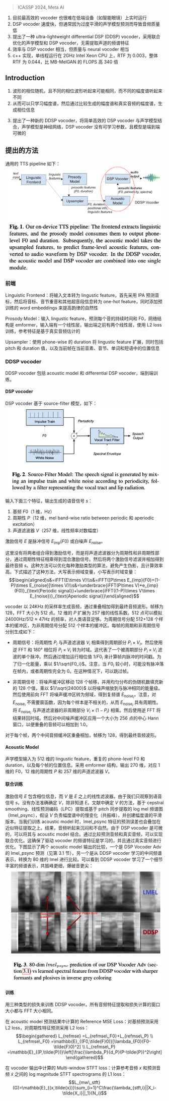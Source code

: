 > ICASSP 2024, Meta AI
<!-- 翻译&理解 -->
<!-- Neural vocoders model the raw audio waveform and synthesize high- quality audio, but even the highly efficient ones, like MB-MelGAN and LPCNet, fail to run real-time on a low-end device like a smart- glass. A pure digital signal processing (DSP) based vocoder can be implemented via lightweight fast Fourier transforms (FFT), and therefore, is a magnitude faster than any neural vocoder. A DSP vocoder often gets a lower audio quality due to consuming over- smoothed acoustic model predictions of approximate representations for the vocal tract. In this paper, we propose an ultra-lightweight dif- ferential DSP (DDSP) vocoder that uses a jointly optimized acoustic model with a DSP vocoder, and learns without an extracted spec- tral feature for the vocal tract. The model achieves audio quality comparable to neural vocoders with a high average MOS of 4.36 while being efficient as a DSP vocoder. Our C++ implementation, without any hardware-specific optimization, is at 15 MFLOPS, sur- passes MB-MelGAN by 340 times in terms of FLOPS, and achieves a vocoder-only RTF of 0.003 and overall RTF of 0.044 while running single-threaded on a 2GHz Intel Xeon CPU. -->
1. 目前最高效的 vocoder 也很难在低端设备（如智能眼镜）上实时运行
2. DSP vocoder 速度快，但通常因为过度平滑的声学模型预测而导致音频质量低
3. 提出了一种 ultra-lightweight differential DSP (DDSP) vocoder，采用联合优化的声学模型和 DSP vocoder，无需提取声道的频谱特征
4. 效率与 DSP vocoder 相当，但质量与 neural vocoder 相当
5. c++ 实现，单线程运行在 2GHz Intel Xeon CPU 上，RTF 为 0.003，整体 RTF 为 0.044，比 MB-MelGAN 的 FLOPS 高 340 倍

## Introduction
<!-- Neural vocoders that directly model the audio waveform are computationally intensive because modeling the phase of a wave- form is challenging due to its stochastic nature. As described here [9], different phase waveforms can sound the same, whereas wave- forms with different magnitude spectrograms sound different. This observation motivates us to learn only the magnitude spectrograms well by comparing them against that of the true audio while proce- durally generating phase information for efficiency. -->
1. 波形的相位随机，且不同的相位波形听起来可能相同，而不同的幅度谱听起来不同
2. 从而可以只学习幅度谱，然后通过比较生成的幅度谱和真实音频的幅度谱，生成相位信息
<!-- In this paper, we propose a novel DDSP vocoder where we com- bine a simple and efficient DSP vocoder with the acoustic model, described in Section 2.2.1. The acoustic model is a neural net while DSP vocoder does not have any learnable parameters. Since the joint module is end-to-end differentiable, it can learn from the magnitude spectrogram of true audio. Our DDSP vocoder achieves audio qual- ity comparable to state-of-the-art neural vocoders, with the vocoder having a compute of 15 MFLOPS and vocoder-only RTF of 0.003 running single-threaded on a 2GHz Intel Xeon CPU. -->
3. 提出了一种新的 DDSP vocoder，将简单高效的 DSP vocoder 与声学模型结合，声学模型是神经网络，DSP vocoder 没有可学习参数，且模型是端到端可微的

## 提出的方法

通用的 TTS pipeline 如下：
![](image/Pasted%20image%2020240320153759.png)

### 前端

<!-- Linguistic Frontend: Responsible for converting input text into linguistic features. It first normalizes the text, predicts the phonetic transcription using the International Phonetic Alphabet (IPA) [11] and then converts phones, syllable stress, and other supra-segmental information such as phrase type into one-hot features [12]. It also adds pre-trained word embeddings [13] [14] to improve the natural- ness of the prosody. Features at phrase, word, or syllable rate are repeated for each phone to obtain one feature vector per phone. -->
Linguistic Frontend：将输入文本转为 lingustic feature，首先采用 IPA 预测音标，然后将音标、音节重音和其他超音段信息转为 one-hot feature，同时添加预训练的 word embeddings 来提高韵律的自然性
<!-- Prosody Model: Takes the linguistic features provided by the frontend and predicts the duration and the average fundamental fre- quency of each phone. The network architecture is an emformer[15], with a linear layer at input and two linear layers before the output, trained with an L2 loss on reference features estimated on the ground truth audio. -->
Prosody Model：输入 lingustic feature，预测每个音的持续时间和 F0，网络结构是 emformer，输入端有一个线性层，输出端之前有两个线性层，使用 L2 loss 训练，参考特征是基于真实音频估计的
<!-- Upsampler: Uses the phone-wise duration information to roll out the linguistic features into time synchronous frames by repeating them. It also includes the pitch and duration values, along with the positional information of the current frame within the current phone, syllable, word, and phrase. -->
Upsampler：使用 phone-wise 的 duration 将 lingustic feature 扩展，同时包括 pitch 和 duration 值，以及当前帧在当前音素、音节、单词和短语中的位置信息

### DDSP vocoder
<!-- The DDSP vocoder consists of an acoustic model and a differential DSP vocoder, which are trained end-to-end with losses on the final audio waveform. In this section, we first describe the DSP vocoder and the acoustic model architectures separately. We then explain the end-to-end joint training procedure. -->
DDSP vocoder 包括 acoustic model 和 differential DSP vocoder，端到端训练。

#### DSP vocoder
<!-- Our DSP vocoder is based on the source-filter model [16] for speech production, as shown in Figure 2 and takes three input features to generate the output speech signal s: -->
DSP vocoder 基于 source-filter 模型，如下：
![](image/Pasted%20image%2020240320153819.png)

输入下面三个特征，输出生成的语音信号 $s$：
<!-- 1. FundamentalFrequencyF0(1-dimHzvalue)
2. Periodicity P (12-dim mel band-wise ratio between periodic (only impulse train) and aperiodic excitation (only noise))
[17]
3. Vocal Tract Filter V (257-dim linear frequency log magni-
tude) -->
1. 基频 $F0$（1 维，Hz）
2. 周期性 $P$（12 维，mel band-wise ratio between periodic 和 aperiodic excitation）
3. 声道滤波器 $V$（257 维，线性频率对数幅度）
<!-- For the excitation signal E , it is either an impulse train Eimp (F 0) or white noise Enoise of the same energy [18] [19] [20]. Instead of combining them to get the mixed excitation signal, we split the vocal tract filter into the periodic and aperiodic parts by multiplying them with the periodicity feature. We then filter both excitation signals with their filters and add them to the final audio s. This approach allows us to optimize the algorithm used for each excitation type to avoid artifacts and make it computationally efficient. The equations describe the approach with uppercase denoting the variable in fre- quency domain vs lowercase denoting it in time domain. -->
激励信号 $E$ 是脉冲信号 $E_{\text{imp}}(F0)$ 或白噪声 $E_{\text{noise}}$。

这里没有将两者组合得到激励信号，而是将声道滤波器分为周期性和非周期性部分，通过周期性特征相乘得到混合激励信号。然后将两个激励信号滤波并相加得到最终音频 $s$。这种方法可以优化每种激励类型的算法，避免产生伪影，且计算效率高。下式描述了这种方法，大写表示频域变量，小写表示时域变量：
$$\begin{aligned}s&=iFFT(E\times V)\\s&=iFFT([P\times E_{imp}(F0)+(1-P)\times E_{noise}]\times V)\\s&=\underbrace{iFFT(P\times V)*e_{imp}(F0)}_{\text{Periodic signal}}+\underbrace{iFFT((1-P)\times V\times E_{noise})}_{\text{Aperiodic signal}}\end{aligned}$$
<!-- Our vocoder generates audio at a sample rate of 24000 Hz that is merged via overlap-and-add to get the final audio waveform [16]. We choose a frame shift of 128 samples and an FFT size of 512 points. 12-dim P is extrapolated to 257 linear coefficients. With 512 points, we can model frequencies down to 24000Hz/512 ≈ 47Hz, which is sufficient for human speech. We allocate a 512+128 sample buffer for the periodic signal and a 512 sample buffer for the aperiodic signal. The periodic and aperiodic signals for each frame i are then separately generated as follows: -->
vocoder 以 24KHz 的采样率生成音频，通过重叠相加得到最终音频波形。帧移为 128，FFT 大小为 512 点。12 维的 $P$ 扩展为 257 维的线性系数。512 点可以模拟 24000Hz/512 ≈ 47Hz 的频率，对人类语音足够。为周期信号分配 512+128 个样本的缓冲区，为非周期信号分配 512 个样本的缓冲区。每帧的周期和非周期信号分别生成如下：
<!-- Periodic Signal: We multiply the periodicity Pi with the vo-
cal tract filter Vi to get the periodic part Pi × Vi. Then, we con- vert Pi × Vi to the time domain using the inverse FFT and a phase of 180◦. This represents a single impulse filtered by the periodic part of the filter Pi × Vi. Then, we render the filtered impulse train by calculating the time stamps of the impulse within the frame by incrementing a running phase value by 1/F0i. It is multiplied by 1/sqrt(F0i) for energy normalization. Note that it is possible that no impulse falls within the frame at low F 0i values or the periodicity is entirely 0. In that case, we can skip the frame. -->
+ 周期信号：将周期性 $P_i$ 与声道滤波器 $V_i$ 相乘得到周期部分 $P_i \times V_i$。然后使用逆 FFT 和 180° 相位将 $P_i \times V_i$ 转为时域。这代表了一个被周期部分 $P_i \times V_i$ 滤波的单个脉冲。然后通过增加运行相位值 $1/F0_i$ 来计算帧内脉冲的时间戳。为了归一化能量，乘以 $1/\sqrt{F0_i}$。注意，当 $F0_i$ 较小时，可能没有脉冲落在帧内，或者周期性完全为 0。在这种情况下，可以跳过帧。
<!-- Aperiodic Signal: We shift the noise buffer by frame shift of 128 and fill the new 128 values with uniformly distributed pseudo- random numbers between −1... + 1, multiplied with 1/sqrt(24000) to scale the noise to the same energy level as the impulses. We then convert the noise buffer to the frequency domain using forward FFT without any windowing function to get the complex spectrum Enoisei . Note that windowing is not required for Enoisei , since each sample is uncorrelated, which makes Enoisei perfectly periodic withoutanydiscontinuities.WemultiplyEnoisei withtheaperiodic part of the filter Vi × (1 − Pi). The result is then converted back to the time domain using inverse FFT. We then apply a centered Hann window [16] of size 256 points to intermediate noise buffer, so that overlapped audio can sum upto 1.0. -->
+ 非周期信号：将噪声缓冲区移动 128 个帧移，并用均匀分布的伪随机数填充新的 128 个值，乘以 $1/\sqrt{24000}$ 以将噪声缩放到与脉冲相同的能量级。然后使用前向 FFT 将噪声缓冲区转为频域，得到复频谱 $E_{\text{noise}_i}$。注意，对 $E_{\text{noise}_i}$ 不需要窗函数，因为每个样本是不相关的，从而 $E_{\text{noise}_i}$ 具有周期性。将 $E_{\text{noise}_i}$ 与声道滤波器的非周期部分 $V_i \times (1 - P_i)$ 相乘。然后使用逆 FFT 将结果转回时域。然后对中间噪声缓冲区应用一个大小为 256 点的中心 Hann 窗口，以便重叠的音频可以相加到 1.0。

<!-- For each frame, both the intermediate audio buffers are then overlapped and added, with a frame shift of 128 samples to the final audio waveform. -->
对于每个帧，两个中间音频缓冲区重叠相加，帧移为 128，得到最终音频波形。

#### Acoustic Model
<!-- The acoustic model consumes a 512-dim input vector of linguistic features, repeated phone-level F0 and duration, and the positional information for each frame. It follows an emformer architecture[15]; see Table 1, and gives a 270-dim output, which corresponds to 1-dim F 0, 12-dim periodicity P and a 257-dim representation for the vocal tract V . -->
声学模型输入为 512 维的 lingustic feature，重复的 phone-level F0 和 duration，以及每个帧的位置信息。采用 emformer 结构，输出 270 维，对应 1 维的 F0，12 维的周期性 $P$ 和 257 维的声道滤波器 $V$。

#### 联合训练
<!-- As discussed in Section 2.2.1, the excitation signal E contains the phase information, while V is a linear filter on top of E. Since we only observe the speech signal s, we can’t accurately determine V, without knowing E. Methods to determine V in literature, based on cepstral smoothing, linear predictive coding (LPC) extraction or pitch synchronously extracted log mel spectrograms (lmelpsync), assume that V is responsible for slow changes throughout the mag- nitude spectrogram (formants), and create a smoothed version of the magnitude spectrogram of s [21][22]. When we train the acoustic model to lmelpsync features, the prediction errors also add up on top of approximate feature extraction. As a result, the audio sounds muf- fled and unnatural, and is penalized in subjective evaluations. Since the DSP vocoder is differentiable, we can combine it together with the acoustic model. The setup can be jointly optimized by compar- ing the predicted audio against the true audio. This ensures that the spectral feature driving the vocoder is learned instead of engineered, and is optimized via true audio. Figure 3 shows a comparison of two acoustic model outputs, one is the lmelpsync prediction from DSP Vocoder Adv (see Section 3.1, and the intermediate spectral repre- sentation learnt from DDSP vocoder, converted to 80-dim lmel for comparison. We can see that DDSP vocoder has learnt a detailed spectral representation with thinner formants and sharper plosives. -->
激励信号 $E$ 包含相位信息，而 $V$ 是 $E$ 之上的线性滤波器。由于我们只观察到语音信号 $s$，没有办法准确确定 $V$，除非知道 $E$。文献中确定 $V$ 的方法，基于 cepstral smoothing、线性预测编码（LPC）提取或基于 pitch 同步提取的 log mel 频谱图（lmel_psync），假设 $V$ 负责幅度谱中的慢变化（共振峰），并创建幅度谱的平滑版本。当我们训练 acoustic model 时，lmel_psync 特征的预测误差也会叠加在近似特征提取之上。结果，音频听起来沉闷和不自然。由于 DSP vocoder 是可微的，可以将其与 acoustic model 结合。通过比较预测音频和真实音频，可以实现联合优化。这确保了驱动 vocoder 的频谱特征是学习的，并且通过真实音频进行优化。下图显示了两个 acoustic model 输出的比较，一个是 DSP Vocoder Adv 的 lmel_psync 预测（见第 3.1 节），另一个是从 DDSP vocoder 学习的中间频谱表示，转换为 80 维的 lmel 进行比较。可以看到 DDSP vocoder 学习了一个细节丰富的频谱表示，共振峰更细，爆破音更尖：
![](image/Pasted%20image%2020240320154149.png)

#### 训练
<!-- We used three types of losses to train our DDSP vocoder. Window size is kept the same as the FFT size for all audio feature extractions and loss calculations. -->
用三种类型的损失来训练 DDSP vocoder。所有音频特征提取和损失计算的窗口大小都与 FFT 大小相同。

<!-- Reference MSE Loss (on acoustic model predictions): To get the training convergence, we apply an L2 loss for fundamental frequency prediction F 0 with reference F 0. For periodicity feature prediction P ̃, we found that the system could learn it without ex- plicit supervision from the reference P ; however, having an L2 loss with the reference P leads to improved quality with a less breathy voice. -->
在 acoustic model 预测结果中计算的 Reference MSE Loss：对基频预测采用 L2 loss，对周期性特征预测采用 L2 loss：
$$\begin{gathered}
L_{refmse} =L_{refmse\_F0}+L_{refmse\_P} \\
L_{refmse\_F0} =\mathbb{E}_{(F0,\tilde{F}0)}[\lambda_{F0}(F0-\tilde{F}0)^2] \\
L_{refmse\_P} =\mathbb{E}_{(P,\tilde{P})}\left[\frac{\lambda_P}{d_P}(P-\tilde{P})^2\right] 
\end{gathered}$$
<!-- Multi-window STFT loss (on vocoder output): We calculate L1 loss between the amplified log magnitude STFT spectrograms of the reference audio x and predicted audio x ̃ as follows: -->
在 vocoder 输出中计算的 Multi-window STFT loss：计算参考音频 $x$ 和预测音频 $\tilde{x}$ 之间的 log magnitude STFT spectrograms 的 L1 loss：
$$L_{mw\_stft}(G)=\mathbb{E}_{(x,\tilde{x})}\sum_{i=1}^C\frac{\lambda_{stft,i}||X_i-\tilde{X_i}||_1}{N_i}$$
